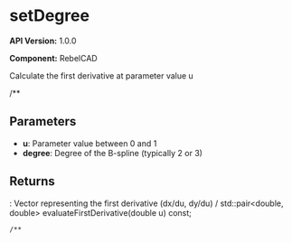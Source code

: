 # setDegree

**API Version:** 1.0.0

**Component:** RebelCAD

Calculate the first derivative at parameter value u

/**

## Parameters

- **u**: Parameter value between 0 and 1
- **degree**: Degree of the B-spline (typically 2 or 3)

## Returns

: Vector representing the first derivative (dx/du, dy/du)
/
    std::pair<double, double> evaluateFirstDerivative(double u) const;

    /**

